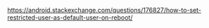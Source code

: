 https://android.stackexchange.com/questions/176827/how-to-set-restricted-user-as-default-user-on-reboot/